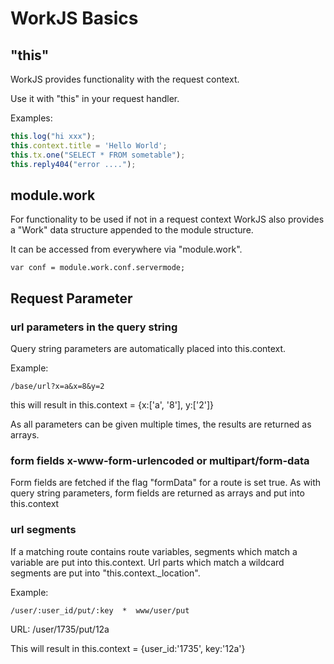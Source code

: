 # WorkJS Basics

## "this"

WorkJS provides functionality with the request context.

Use it with "this" in your request handler.

Examples:
~~~javascript
this.log("hi xxx");   
this.context.title = 'Hello World';
this.tx.one("SELECT * FROM sometable");
this.reply404("error ....");
~~~

## module.work

For functionality to be used if not in a request context
WorkJS also provides a "Work" data structure appended to the module structure.

It can be accessed from everywhere via "module.work".

~~~
var conf = module.work.conf.servermode;
~~~

## Request Parameter

### url parameters in the query string

Query string parameters are automatically placed into this.context.

Example:
~~~
/base/url?x=a&x=8&y=2
~~~

this will result in this.context = {x:['a', '8'], y:['2']}

As all parameters can be given multiple times, the results are returned as arrays.

### form fields x-www-form-urlencoded or multipart/form-data

Form fields are fetched if the flag "formData" for a route is set true.
As with query string parameters, form fields are returned as arrays 
and put into this.context

### url segments

If a matching route contains route variables,
segments which match a variable are put into this.context.
Url parts which match a wildcard segments are put into "this.context._location".

Example:
~~~nohighlight
/user/:user_id/put/:key  *  www/user/put
~~~

URL: /user/1735/put/12a

This will result in this.context = {user_id:'1735', key:'12a'}

